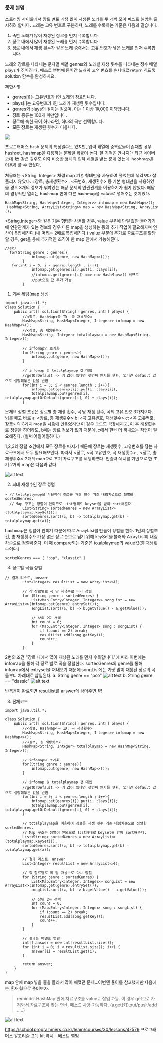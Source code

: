 ### 문제 설명

스트리밍 사이트에서 장르 별로 가장 많이 재생된 노래를 두 개씩 모아 베스트 앨범을 출시하려 합니다. 노래는 고유 번호로 구분하며, 노래를 수록하는 기준은 다음과 같습니다.

1. 속한 노래가 많이 재생된 장르를 먼저 수록합니다.
2. 장르 내에서 많이 재생된 노래를 먼저 수록합니다.
3. 장르 내에서 재생 횟수가 같은 노래 중에서는 고유 번호가 낮은 노래를 먼저 수록합니다.

노래의 장르를 나타내는 문자열 배열 genres와 노래별 재생 횟수를 나타내는 정수 배열 plays가 주어질 때, 베스트 앨범에 들어갈 노래의 고유 번호를 순서대로 return 하도록 solution 함수를 완성하세요.

제한사항
* genres[i]는 고유번호가 i인 노래의 장르입니다.
* plays[i]는 고유번호가 i인 노래가 재생된 횟수입니다.
* genres와 plays의 길이는 같으며, 이는 1 이상 10,000 이하입니다.
* 장르 종류는 100개 미만입니다.
* 장르에 속한 곡이 하나라면, 하나의 곡만 선택합니다.
* 모든 장르는 재생된 횟수가 다릅니다.

![](https://velog.velcdn.com/images/maxgun98/post/b3597182-558c-42a7-8888-68eefd8a5c85/image.png)

프로그래머스 hash 문제의 특징일수도 있지만, 입력 배열에 중복값들이 존재할 경우 hashset, hashmap을 이용하는 문제일 확률이 높다. 잘 기억은 안나지만 최근 네이버 코테 1번 같은 경우도 이와 비슷한 형태의 입력 배열을 받는 문제 였는데, hashmap을 이용해 풀 수 있었다.

처음에는 <String, Integer> 처럼 map 기본 형태만을 사용하여 풀었는데 생각보다 잘 풀리지 않았다. <장르, 총재생횟수> , <곡번호, 재생횟수> 등 기본 형태만을 사용하였을 경우 3개의 정보가 엮여있는 해당 문제의 연관관계를 이용하기가 쉽지 않았다. 해답의 결정적인 열쇠는 hashmap 안에 다른 hashmap을 value로 넣어주는 것이었다.

```
HashMap<String, HashMap<Integer, Integer>> infomap = new HashMap<>();
 HashMap<String, ArrayList<String>> map = new HashMap<String, ArrayList<String>>();

```
<String,Integer>와 같은 기본 형태만 사용할 경우, value 부분에 단일 값만 들어가기에 연관관계가 있는 정보의 경우 다른 map을 생성하는 등의 추가 작업이 필요해지며 연산이 복잡해진다.(내 머리는 2배로 복잡해진다.) value 부분에 추가로 자료구조를 할당할 경우, get을 통해 추가적인 조작이 한 map 안에서 가능해진다.

```
//ex)
  for(String genre : genres){
            infomap.put(genre, new HashMap<>());
        }
   for(int i = 0; i < genres.length ; i++){
            infomap.get(genres[i]).put(i, plays[i]);
            //infomap.get(genres[i]) ==> new HashMap<>() 이므로
            //put으로 값 추가 가능
        }
```

1. 기본 세팅(map 생성)

```
import java.util.*;
class Solution {
    public int[] solution(String[] genres, int[] plays) {
        //<장르, HashMap<곡 ID, 곡 재생횟수>
        HashMap<String, HashMap<Integer, Integer>> infomap = new HashMap<>();
        //<장르, 총 재생횟수>
        HashMap<String, Integer> totalplaymap = new HashMap<String, Integer>();
        
        // infomap의 초기화
        for(String genre : genres){
            infomap.put(genre, new HashMap<>());
        }
        
        // infomap 및 totalplaymap 값 대입
        //getOrDefault -> 키 값이 있다면 첫번째 인자를 반환, 없다면 default 값으로 설정해놓은 값을 반환
        for(int i = 0; i < genres.length ; i++){
            infomap.get(genres[i]).put(i, plays[i]);
            totalplaymap.put(genres[i], totalplaymap.getOrDefault(genres[i], 0) + plays[i]);
        }
```


문제의 정렬 조건은 장르별 총 재생 횟수, 곡 당 재생 횟수, 곡의 고유 번호 3가지이다. 뇌를 빼고 바로 a: <장르, 총 재생횟수> b: <곡 고유번호, 재생횟수> c: <곡 고유번호, 장르> 의 3가지 map을 처음에 만들었지만 이 경우 코드도 복잡해지고, 이 후 재생횟수로 정렬을 하더라도, b에는 장르 정보가 없기 때문에, c에서 한번 더 꺼내오는 작업이 필요해진다. (벌써 어질어질하다.)

1,2,3의 정렬 조건에서 모두 장르를 따지기 때문에 장르는 재생횟수, 고유번호를 담는 자료구조에서 모두 필요해보인다. 따라서 <장르, <곡 고유번호, 곡 재생횟수> , <장르, 총 재생횟수> 2개의 map으로 초기 자료구조를 세팅하였다. 입출력 예시를 기반으로 한 초기 2개의 map은 다음과 같다.

![alt text](image1.png)


2. 최대 재생수인 장르 정렬
```
> // totalplaymap을 이용하여 장르를 재생 횟수 기준 내림차순으로 정렬한 sortedGenres.
  // Map 구조는 정렬이 안되므로 list형태로 keyset을 받아 sort해준다.
        List<String> sortedGenres = new ArrayList<>(totalplaymap.keySet());
        sortedGenres.sort((a, b) -> totalplaymap.get(b) - totalplaymap.get(a));
```

hashmap은 정렬이 안되기 때문에 따로 ArrayList를 만들어 정렬을 한다.
1번의 정렬조건, 총 재생횟수가 가장 많은 장르 순으로 담기 위해 keySet을 불러와 ArrayList에 내림차순으로 정렬해준다. 이 때 compare되는 기준은 totalplaymap의 value값(총 재생횟수이다.)
```
sortedGenres === [ "pop", "classic" ]
```

3. 장르별 곡들 정렬
```
// 결과 리스트, answer
        List<Integer> resultList = new ArrayList<>();

        // 각 장르별로 곡 당 재생수로 다시 정렬
        for (String genre : sortedGenres) {
            List<Map.Entry<Integer, Integer>> songList = new ArrayList<>(infomap.get(genre).entrySet());
            songList.sort((a, b) -> b.getValue() - a.getValue());

            // 상위 2곡 선택
            int count = 0;
            for (Map.Entry<Integer, Integer> song : songList) {
                if (count == 2) break;
                resultList.add(song.getKey());
                count++;
            }
        }
```
2번의 조건 "장르 내에서 많이 재생된 노래를 먼저 수록합니다."에 따라 이번에는 infomap을 통해 각 장르 별로 곡을 정렬한다. sortedGenres의 genre를 통해 infomap에서 entryset을 꺼내오기 때문에 songList에는 가장 많이 재생된 장르의 곡들부터 차례대로 삽입된다. 
a. String genre == "pop"
![alt text](image2.png)
b. String genre == "classic"
![alt text](image3.png)

반복문이 완료되면 resultlist를 answer에 담아주면 끝!

3. 전체코드
```
import java.util.*;

class Solution {
    public int[] solution(String[] genres, int[] plays) {
        //<장르, HashMap<곡 ID, 곡 재생횟수>
        HashMap<String, HashMap<Integer, Integer>> infomap = new HashMap<>();
        //<장르, 총 재생횟수>
        HashMap<String, Integer> totalplaymap = new HashMap<String, Integer>();
        
        // infomap의 초기화
        for(String genre : genres){
            infomap.put(genre, new HashMap<>());
        }
        
        // infomap 및 totalplaymap 값 대입
        //getOrDefault -> 키 값이 있다면 첫번째 인자를 반환, 없다면 default 값으로 설정해놓은 값을 반환
        for(int i = 0; i < genres.length ; i++){
            infomap.get(genres[i]).put(i, plays[i]);
            totalplaymap.put(genres[i], totalplaymap.getOrDefault(genres[i], 0) + plays[i]);
        }

        // totalplaymap을 이용하여 장르를 재생 횟수 기준 내림차순으로 정렬한 sortedGenres.
        // Map 구조는 정렬이 안되므로 list형태로 keyset을 받아 sort해준다.
        List<String> sortedGenres = new ArrayList<>(totalplaymap.keySet());
        sortedGenres.sort((a, b) -> totalplaymap.get(b) - totalplaymap.get(a));

        // 결과 리스트, answer
        List<Integer> resultList = new ArrayList<>();

        // 각 장르별로 곡 당 재생수로 다시 정렬
        for (String genre : sortedGenres) {
            List<Map.Entry<Integer, Integer>> songList = new ArrayList<>(infomap.get(genre).entrySet());
            songList.sort((a, b) -> b.getValue() - a.getValue());

            // 상위 2곡 선택
            int count = 0;
            for (Map.Entry<Integer, Integer> song : songList) {
                if (count == 2) break;
                resultList.add(song.getKey());
                count++;
            }
        }

        // 결과를 배열로 변환
        int[] answer = new int[resultList.size()];
        for (int i = 0; i < resultList.size(); i++) {
            answer[i] = resultList.get(i);
        }

        return answer;
    }
}
```
map 안에 map 넣을 줄을 몰라서 많이 해맸던 문제...이번엔 풀이를 참고했지만 다음에는 혼자 힘으로 풀어보자.

> reminder
HashMap 안에 자료구조를 value로 삽입 가능. 이 경우 get으로 가져와서 자료구조에 맞는 연산, 메소드 사용 가능하다.
    (a.get(키).put/push/add .....)

![alt text](image4.png)

https://school.programmers.co.kr/learn/courses/30/lessons/42579
프로그래머스 알고리즘 고득 kit 해시 - 베스트 앨범